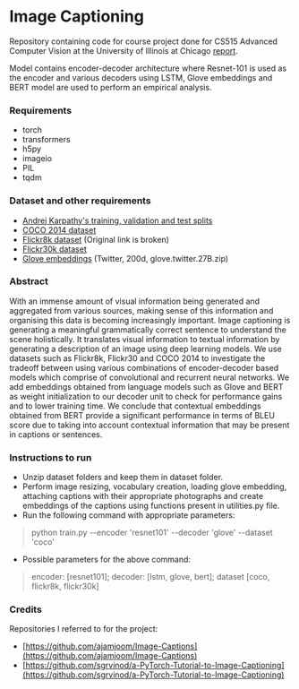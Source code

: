 # Image Captioning

Repository containing code for course project done for CS515 Advanced Computer Vision at the University of Illinois at Chicago [report](https://github.com/TuhinKundu/image-captioning/blob/master/CS515_report.pdf).

Model contains encoder-decoder architecture where Resnet-101 is used as the encoder and various decoders using LSTM, Glove embeddings and BERT model are used to perform an empirical analysis.

### Requirements

* torch
* transformers
* h5py 
* imageio
* PIL
* tqdm

### Dataset and other requirements
* [Andrej Karpathy's training, validation and test splits](http://cs.stanford.edu/people/karpathy/deepimagesent/caption_datasets.zip)
* [COCO 2014 dataset](https://cocodataset.org/#download)
* [Flickr8k dataset](https://academictorrents.com/details/9dea07ba660a722ae1008c4c8afdd303b6f6e53b) (Original link is broken)
* [Flickr30k dataset](http://shannon.cs.illinois.edu/DenotationGraph/)
* [Glove embeddings](https://nlp.stanford.edu/projects/glove/) (Twitter, 200d, glove.twitter.27B.zip)

### Abstract

With an immense amount of visual information being
generated and aggregated from various sources, making
sense of this information and organising this data is becoming increasingly important. Image captioning is generating
a meaningful grammatically correct sentence to understand
the scene holistically. It translates visual information to
textual information by generating a description of an image using deep learning models. We use datasets such as
Flickr8k, Flickr30 and COCO 2014 to investigate the tradeoff between using various combinations of encoder-decoder
based models which comprise of convolutional and recurrent neural networks. We add embeddings obtained from
language models such as Glove and BERT as weight initialization to our decoder unit to check for performance gains
and to lower training time. We conclude that contextual embeddings obtained from BERT provide a significant performance in terms of BLEU score due to taking into account
contextual information that may be present in captions or
sentences. 

### Instructions to run 

* Unzip dataset folders and keep them in dataset folder.
* Perform image resizing, vocabulary creation, loading glove embedding, attaching captions with their appropriate photographs and create embeddings of the captions using functions present in utilities.py file.
* Run the following command with appropriate parameters:
> python train.py --encoder 'resnet101' --decoder 'glove' --dataset 'coco'
* Possible parameters for the above command:
> encoder: [resnet101]; decoder: [lstm, glove, bert]; dataset [coco, flickr8k, flickr30k]


### Credits

Repositories I referred to for the project:

* [https://github.com/ajamjoom/Image-Captions](https://github.com/ajamjoom/Image-Captions)
* [https://github.com/sgrvinod/a-PyTorch-Tutorial-to-Image-Captioning](https://github.com/sgrvinod/a-PyTorch-Tutorial-to-Image-Captioning)
